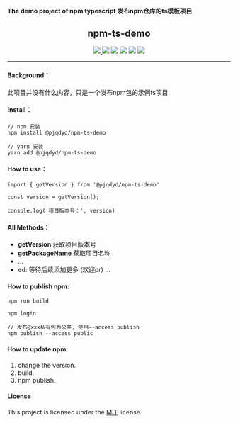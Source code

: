 
#### The demo project of npm typescript 发布npm仓库的ts模板项目

<h2 align="middle">npm-ts-demo</h2>
<p align="middle">
    <a href="https://www.npmjs.com/package/@pjqdyd/npm-ts-demo" target="_blank">
        <img src="https://badgen.net/badge/version/v1.0.3"/>
    </a>
    <img src="https://badgen.net/badge/language/typescript/cyan"/>
    <img src="https://badgen.net/badge/package/npm/blue"/>
    <img src="https://badgen.net/badge/license/MIT/green"/>
    <img src="https://badgen.net/badge/contributors/1/blue"/>
    <img src="https://badgen.net/badge/package size/2.3kb/blue"/>
</p>

---

#### Background：
 此项目并没有什么内容，只是一个发布npm包的示例ts项目.

#### Install：
```
// npm 安装
npm install @pjqdyd/npm-ts-demo

// yarn 安装
yarn add @pjqdyd/npm-ts-demo
```

#### How to use：
```
import { getVersion } from '@pjqdyd/npm-ts-demo'

const version = getVersion();

console.log('项目版本号：', version)
```

#### All Methods：
 * **getVersion** 获取项目版本号
 * **getPackageName** 获取项目名称
 * ...
 * ed: 等待后续添加更多 (欢迎pr) ...

#### How to publish npm:
```
npm run build

npm login

// 发布@xxx私有包为公共, 使用--access publish
npm publish --access public
```
#### How to update npm:
1. change the version.
2. build.
3. npm publish.

#### License

This project is licensed under the [MIT](https://github.com/pjqdyd/npm-ts-demo/blob/master/LICENSE) license.
